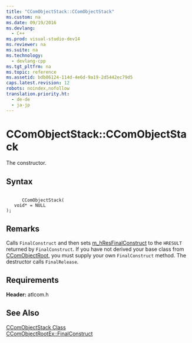 ```yaml
---
title: "CComObjectStack::CComObjectStack"
ms.custom: na
ms.date: 09/19/2016
ms.devlang: 
  - C++
ms.prod: visual-studio-dev14
ms.reviewer: na
ms.suite: na
ms.technology: 
  - devlang-cpp
ms.tgt_pltfrm: na
ms.topic: reference
ms.assetid: bdb86124-114d-4e6d-9a19-2d5442ec79d5
caps.latest.revision: 12
robots: noindex,nofollow
translation.priority.ht: 
  - de-de
  - ja-jp
---
```

# CComObjectStack::CComObjectStack
The constructor.  
  
## Syntax  
  
```  
  
      CComObjectStack(  
   void* = NULL   
);  
```  
  
## Remarks  
 Calls `FinalConstruct` and then sets [m_hResFinalConstruct](../vs140/CComObjectStack--m_hResFinalConstruct.md) to the `HRESULT` returned by `FinalConstruct`. If you have not derived your base class from [CComObjectRoot](../vs140/CComObjectRoot-Class.md), you must supply your own `FinalConstruct` method. The destructor calls `FinalRelease`.  
  
## Requirements  
 **Header:** atlcom.h  
  
## See Also  
 [CComObjectStack Class](../vs140/CComObjectStack-Class.md)   
 [CComObjectRootEx::FinalConstruct](../vs140/CComObjectRootEx--FinalConstruct.md)